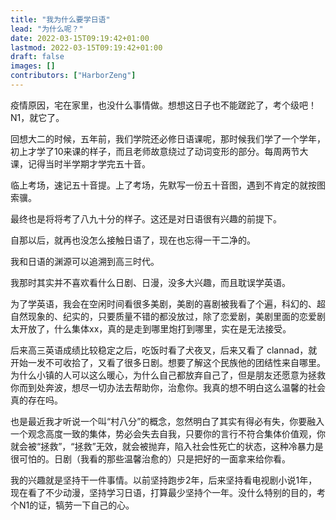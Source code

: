 ```yaml
---
title: "我为什么要学日语"
lead: "为什么呢？"
date: 2022-03-15T09:19:42+01:00
lastmod: 2022-03-15T09:19:42+01:00
draft: false
images: []
contributors: ["HarborZeng"]
---
```


疫情原因，宅在家里，也没什么事情做。想想这日子也不能蹉跎了，考个级吧！N1，就它了。

回想大二的时候，五年前，我们学院还必修日语课呢，那时候我们学了一个学年，初上才学了10来课的样子，而且老师故意绕过了动词变形的部分。每周两节大课，记得当时半学期才学完五十音。

临上考场，速记五十音提。上了考场，先默写一份五十音图，遇到不肯定的就按图索骥。

最终也是将将考了八九十分的样子。这还是对日语很有兴趣的前提下。

自那以后，就再也没怎么接触日语了，现在也忘得一干二净的。

我和日语的渊源可以追溯到高三时代。

我那时其实并不喜欢看什么日剧、日漫，没多大兴趣，而且耽误学英语。

为了学英语，我会在空闲时间看很多美剧，美剧的喜剧被我看了个遍，科幻的、超自然现象的、纪实的，只要质量不错的都没放过，除了恋爱剧，美剧里面的恋爱剧太开放了，什么集体xx，真的是走到哪里炮打到哪里，实在是无法接受。

后来高三英语成绩比较稳定之后，吃饭时看了犬夜叉，后来又看了 clannad，就开始一发不可收拾了，又看了很多日剧。想要了解这个民族他的团结性来自哪里。为什么小镇的人可以这么暖心，为什么自己都放弃自己了，但是朋友还愿意为拯救你而到处奔波，想尽一切办法去帮助你，治愈你。我真的想不明白这么温馨的社会真的存在吗。

也是最近我才听说一个叫“村八分”的概念，忽然明白了其实有得必有失，你要融入一个观念高度一致的集体，势必会失去自我，只要你的言行不符合集体价值观，你就会被“拯救”，“拯救”无效，就会被抛弃，陷入社会性死亡的状态，这种冷暴力是很可怕的。日剧（我看的那些温馨治愈的）只是把好的一面拿来给你看。

我的兴趣就是坚持干一件事情。以前坚持跑步2年，后来坚持看电视剧小说1年，现在看了不少动漫，坚持学习日语，打算最少坚持个一年。没什么特别的目的，考个N1的证，犒劳一下自己的心。
